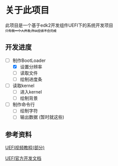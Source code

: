 # 关于此项目
此项目是一个基于edk2开发组件UEFI下的系统开发项目  
<font size=1>~~只有我一个人开发,所以应该不会完成~~</font>

## 开发进度
- [ ] 制作BootLoader
    - [x] 设置分辨率
    - [ ] 读取文件
    - [ ] 绘制进度条
- [ ] 读取kernel
    - [ ] 进入kernel
    - [ ] 绘制背景
- [ ] 制作命令行
    - [ ] 绘制字符
    - [ ] 输出数据
(暂时就这些)

## 参考资料
[UEFI视频教程(部分)](https://space.bilibili.com/41036636/channel/collectiondetail?sid=54177 "UEFI视频教程(部分)")  

[UEFI官方开发文档](https://uefi.org/specs/UEFI/2.10/ "UEFI官方开发文档")